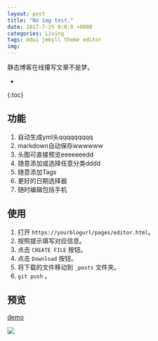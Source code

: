 ```yaml
---
layout: post
title: "No img test."
date: 2017-7-25 0:0:0 +0800
categories: Living
tags: mdui jekyll theme editor 
img: 
---
```

静态博客在线攥写文章不是梦。

* 
{:toc}

## 功能

1. 自动生成yml头qqqqqqqqq
2. markdown自动保存wwwwww
3. 头图可直接预览eeeeeeedd
4. 随意添加或选择任意分类dddd
5. 随意添加Tags
6. 更好的日期选择器
7. 随时编辑包括手机

## 使用

1. 打开 `https://yourblogurl/pages/editor.html`。
2. 按照提示填写对应信息。
4. 点击 `CREATE FILE` 按钮。
5. 点击 `Download` 按钮。
6. 将下载的文件移动到 `_posts` 文件夹。
7. `git push` 。

## 预览

[demo](https://blog.kejun.space/pages/editor.html)

![](https://ooo.0o0.ooo/2017/05/30/592d4280948fb.jpg)


